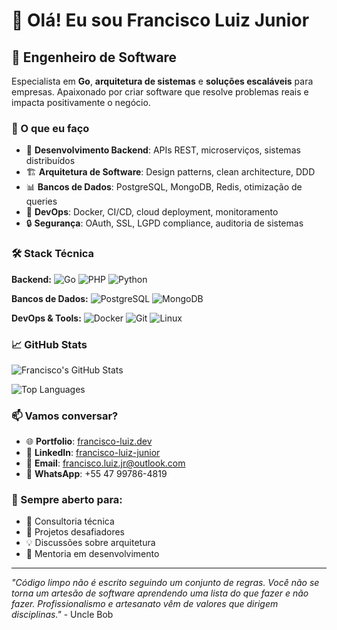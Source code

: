# 👋 Olá! Eu sou Francisco Luiz Junior

## 🚀 Engenheiro de Software

Especialista em **Go**, **arquitetura de sistemas** e **soluções escaláveis** para empresas. Apaixonado por criar software que resolve problemas reais e impacta positivamente o negócio.

### 💼 O que eu faço
- 🔧 **Desenvolvimento Backend**: APIs REST, microserviços, sistemas distribuídos
- 🏗️ **Arquitetura de Software**: Design patterns, clean architecture, DDD
- 📊 **Bancos de Dados**: PostgreSQL, MongoDB, Redis, otimização de queries
- 🐳 **DevOps**: Docker, CI/CD, cloud deployment, monitoramento
- 🔒 **Segurança**: OAuth, SSL, LGPD compliance, auditoria de sistemas

### 🛠️ Stack Técnica

**Backend:**
![Go](https://img.shields.io/badge/-Go-00ADD8?style=flat-square&logo=go&logoColor=white)
![PHP](https://img.shields.io/badge/-PHP-777BB4?style=flat-square&logo=php&logoColor=white)
![Python](https://img.shields.io/badge/-Python-3776AB?style=flat-square&logo=python&logoColor=white)

**Bancos de Dados:**
![PostgreSQL](https://img.shields.io/badge/-PostgreSQL-336791?style=flat-square&logo=postgresql&logoColor=white)
![MongoDB](https://img.shields.io/badge/-MongoDB-47A248?style=flat-square&logo=mongodb&logoColor=white)

**DevOps & Tools:**
![Docker](https://img.shields.io/badge/-Docker-2496ED?style=flat-square&logo=docker&logoColor=white)
![Git](https://img.shields.io/badge/-Git-F05032?style=flat-square&logo=git&logoColor=white)
![Linux](https://img.shields.io/badge/-Linux-FCC624?style=flat-square&logo=linux&logoColor=black)

### 📈 GitHub Stats

![Francisco's GitHub Stats](https://github-readme-stats.vercel.app/api?username=jrluiz96&show_icons=true&theme=dark&hide_border=true&bg_color=0D1117)

![Top Languages](https://github-readme-stats.vercel.app/api/top-langs/?username=jrluiz96&layout=compact&theme=dark&hide_border=true&bg_color=0D1117)

### 📫 Vamos conversar?

- 🌐 **Portfolio**: [francisco-luiz.dev](https://jrluiz.com.br)
- 💼 **LinkedIn**: [francisco-luiz-junior](https://www.linkedin.com/in/francisco-luiz-junior-493918116/)
- 📧 **Email**: [francisco.luiz.jr@outlook.com](mailto:francisco.luiz.jr@outlook.com)
- 💬 **WhatsApp**: +55 47 99786-4819

### 🎯 Sempre aberto para:
- 🤝 Consultoria técnica
- 🚀 Projetos desafiadores
- 💡 Discussões sobre arquitetura
- 🌱 Mentoria em desenvolvimento

---

*"Código limpo não é escrito seguindo um conjunto de regras. Você não se torna um artesão de software aprendendo uma lista do que fazer e não fazer. Profissionalismo e artesanato vêm de valores que dirigem disciplinas."* - Uncle Bob
